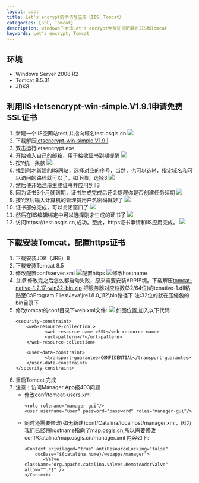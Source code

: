 ```yaml
---
layout: post
title: Let's encrypt的申请与应用（IIS，Tomcat）
categories: [SSL, Tomcat]
description: windows下申请Let's encrypt免费证书配置到IIS和Tomcat
keywords: Let's encrypt, Tomcat
---
```


## 环境 ##
* Windows Server 2008 R2
* Tomcat 8.5.31
* JDK8

## 利用IIS+letsencrypt-win-simple.V1.9.1申请免费SSL证书
1. 新建一个IIS空网站test,并指向域名test.osgis.cn
   ![](https://allanhao.com/images/Let'sEncrypt-Tomcat/1.png)
2. 下载解压[letsencrypt-win-simple.V1.9.1](https://allanhao.com/images/Let'sEncrypt-Tomcat/letsencrypt-win-simple.V1.9.1.zip)
3. 双击运行letsencrypt.exe
4. 开始输入自己的邮箱，用于接收证书到期提醒
   ![](https://allanhao.com/images/Let'sEncrypt-Tomcat/2.png)
5. 按Y统一条款
   ![](https://allanhao.com/images/Let'sEncrypt-Tomcat/3.png)
6. 找到刚才新建的IIS网站，选择对应的序号，当然，也可以选M，指定域名和可以访问的路径就可以了，如下图，选择3
   ![](https://allanhao.com/images/Let'sEncrypt-Tomcat/4.png)
7. 然后便开始注册生成证书并应用到IIS
8. 因为证书3个月就到期，证书生成完成后还会提醒你是否创建任务续期
   ![](https://allanhao.com/images/Let'sEncrypt-Tomcat/5.png)
9. 按Y然后输入计算机的管理员用户名密码就好了
   ![](https://allanhao.com/images/Let'sEncrypt-Tomcat/6.png)
10. 证书部分完成，可以关闭窗口了
    ![](https://allanhao.com/images/Let'sEncrypt-Tomcat/7.png)
11. 然后在IIS编辑绑定中可以选择刚才生成的证书了
    ![](https://allanhao.com/images/Let'sEncrypt-Tomcat/8.png)
12. 访问https://test.osgis.cn,成功。至此，https证书申请和IIS应用完成。
    ![](https://allanhao.com/images/Let'sEncrypt-Tomcat/9.png)

## 下载安装Tomcat，配置https证书
1. 下载安装JDK（JRE）8
2. 下载安装Tomcat 8.5
3. 修改配置conf/server.xml
   ![配置https](https://allanhao.com/images/Let'sEncrypt-Tomcat/10.png)
   ![修改hostname](https://allanhao.com/images/Let'sEncrypt-Tomcat/12.png)
4. *注意* 修改完之后怎么都启动失败，原来需要安装ARP环境。下载解压[tomcat-native-1.2.17-win32-bin.zip](https://allanhao.com/images/Let'sEncrypt-Tomcat/tomcat-native-1.2.17-win32-bin.zip)
   把服务器对应位数(32/64位)的tcnative-1.dll粘贴至C:\Program Files\Java\jre1.8.0_112\bin路径下
   注:32位的就在压缩包的bin目录下
5. 修改tomcat的conf目录下web.xml文件:
   ![](https://allanhao.com/images/Let'sEncrypt-Tomcat/11.png)
   如图位置,加入以下代码:
   ```
   <security-constraint> 
       <web-resource-collection > 
              <web-resource-name >SSL</web-resource-name> 
              <url-pattern>/*</url-pattern> 
       </web-resource-collection>
                             
       <user-data-constraint> 
              <transport-guarantee>CONFIDENTIAL</transport-guarantee> 
       </user-data-constraint> 
   </security-constraint>
   ```
6. 重启Tomcat,完成
7. 注意！访问Manager App报403问题
   * 修改conf/tomcat-users.xml
     ```
     <role rolename="manager-gui"/> 
     <user username="user" password="password" roles="manager-gui"/>
     ```
   * 同时还需要修改(如无新建)conf/Catalina/localhost/manager.xml，因为我们已经将hostname指向了map.osgis.cn,所以需要修改conf/Catalina/map.osgis.cn/manager.xml
     内容如下:
     ```
     <Context privileged="true" antiResourceLocking="false"   
         docBase="${catalina.home}/webapps/manager">  
            <Valve className="org.apache.catalina.valves.RemoteAddrValve" allow="^.*$" />  
     </Context> 
     ```